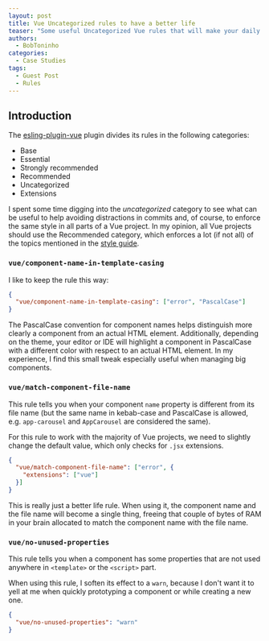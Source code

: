 ```yaml
---
layout: post
title: Vue Uncategorized rules to have a better life
teaser: "Some useful Uncategorized Vue rules that will make your daily life a little easier."
authors:
  - BobToninho
categories:
  - Case Studies
tags:
  - Guest Post
  - Rules
---
```


## Introduction

The [esling-plugin-vue](https://eslint.vuejs.org/) plugin divides its rules in the following categories:

- Base
- Essential
- Strongly recommended
- Recommended
- Uncategorized
- Extensions

I spent some time digging into the *uncategorized* category to see what can be useful to help avoiding distractions in commits and, of course, to enforce the same style in all parts of a Vue project. In my opinion, all Vue projects should use the Recommended category, which enforces a lot (if not all) of the topics mentioned in the [style guide](https://vuejs.org/style-guide/).

### `vue/component-name-in-template-casing`

I like to keep the rule this way:

```json
{
  "vue/component-name-in-template-casing": ["error", "PascalCase"]
}
```

The PascalCase convention for component names helps distinguish more clearly a component from an actual HTML element. Additionally, depending on the theme, your editor or IDE will highlight a component in PascalCase with a different color with respect to an actual HTML element. In my experience, I find this small tweak especially useful when managing big components.

### `vue/match-component-file-name`

This rule tells you when your component `name` property is different from its file name (but the same name in kebab-case and PascalCase is allowed, e.g. `app-carousel` and `AppCarousel` are considered the same).

For this rule to work with the majority of Vue projects, we need to slightly change the default value, which only checks for `.jsx` extensions.

```json
{
  "vue/match-component-file-name": ["error", {
    "extensions": ["vue"]
  }]
}
```

This is really just a better life rule. When using it, the component name and the file name will become a single thing, freeing that couple of bytes of RAM in your brain allocated to match the component name with the file name.

### `vue/no-unused-properties`

This rule tells you when a component has some properties that are not used anywhere in `<template>` or the `<script>` part.

When using this rule, I soften its effect to a `warn`, because I don't want it to yell at me when quickly prototyping a component or while creating a new one.

```json
{
  "vue/no-unused-properties": "warn"
}
```

<!--Possible more content: In order to no pollute commits you can use...-->
<!--vue/html-comment-content-spacing-->
<!--vue/no-empty-component-block-->
